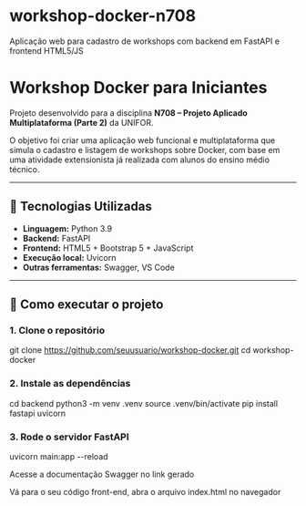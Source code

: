 # workshop-docker-n708
Aplicação web para cadastro de workshops com backend em FastAPI e frontend HTML5/JS

# Workshop Docker para Iniciantes

Projeto desenvolvido para a disciplina **N708 – Projeto Aplicado Multiplataforma (Parte 2)** da UNIFOR.

O objetivo foi criar uma aplicação web funcional e multiplataforma que simula o cadastro e listagem de workshops sobre Docker, com base em uma atividade extensionista já realizada com alunos do ensino médio técnico.

---

## 🔧 Tecnologias Utilizadas

- **Linguagem:** Python 3.9
- **Backend:** FastAPI
- **Frontend:** HTML5 + Bootstrap 5 + JavaScript
- **Execução local:** Uvicorn
- **Outras ferramentas:** Swagger, VS Code

---

## 🚀 Como executar o projeto

### 1. Clone o repositório

git clone https://github.com/seuusuario/workshop-docker.git
cd workshop-docker

### 2. Instale as dependências
cd backend
python3 -m venv .venv
source .venv/bin/activate
pip install fastapi uvicorn

### 3. Rode o servidor FastAPI
uvicorn main:app --reload

Acesse a documentação Swagger no link gerado

Vá para o seu código front-end, abra o arquivo index.html no navegador

